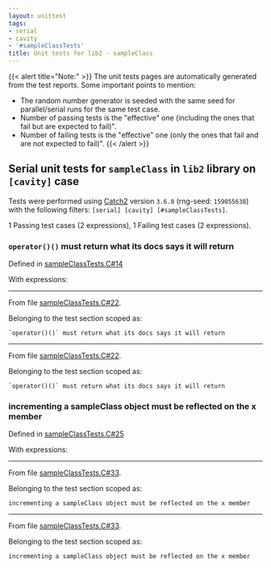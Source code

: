 ```yaml
---
layout: unittest
tags:
- serial
- cavity
- '#sampleClassTests'
title: Unit tests for lib2 - sampleClass
---
```


{{< alert title="Note:" >}}
The unit tests pages are automatically generated from the test reports. Some important points to mention:
- The random number generator is seeded with the same seed for parallel/serial runs for the same test case.
- Number of passing tests is the "effective" one (including the ones that fail but are expected to fail)".
- Number of failing tests is the "effective" one (only the ones that fail and are not expected to fail)".
{{< /alert >}}

## Serial unit tests for `sampleClass` in `lib2` library on `[cavity]` case

Tests were performed using [Catch2](https://github.com/catchorg/Catch2) version `3.6.0` (rng-seed: `159055638`) with the following filters: `[serial] [cavity] [#sampleClassTests]`.

<i class="fa-sharp fa-solid fa-check -text-primary"></i> <span class="-text-primary">1 Passing</span> test cases  (<span class="-text-primary">2</span> expressions), <i class="fa-sharp fa-solid fa-circle-exclamation -text-warning"></i> <span class="-text-warning">1 Failing</span> test cases  (<span class="-text-warning">2</span> expressions).

### `operator()()` must return what its docs says it will return

Defined in [sampleClassTests.C#14](https://github.com/FoamScience/OpenFOAMDocsWebpages/blob/main/tests/lib2/sampleClassTests.C#L14)

With expressions:


---

<i class='fa-sharp fa-solid fa-circle-exclamation -text-warning'></i> From file [sampleClassTests.C#22](https://github.com/FoamScience/OpenFOAMDocsWebpages/blob/main/tests/lib2/sampleClassTests.C#L22).

Belonging to the test section scoped as:

```
`operator()()` must return what its docs says it will return
```


---

<i class='fa-sharp fa-solid fa-circle-exclamation -text-warning'></i> From file [sampleClassTests.C#22](https://github.com/FoamScience/OpenFOAMDocsWebpages/blob/main/tests/lib2/sampleClassTests.C#L22).

Belonging to the test section scoped as:

```
`operator()()` must return what its docs says it will return
```

### incrementing a sampleClass object must be reflected on the x member

Defined in [sampleClassTests.C#25](https://github.com/FoamScience/OpenFOAMDocsWebpages/blob/main/tests/lib2/sampleClassTests.C#L25)

With expressions:


---

<i class='fa-sharp fa-solid fa-check -text-primary'></i> From file [sampleClassTests.C#33](https://github.com/FoamScience/OpenFOAMDocsWebpages/blob/main/tests/lib2/sampleClassTests.C#L33).

Belonging to the test section scoped as:

```
incrementing a sampleClass object must be reflected on the x member
```


---

<i class='fa-sharp fa-solid fa-check -text-primary'></i> From file [sampleClassTests.C#33](https://github.com/FoamScience/OpenFOAMDocsWebpages/blob/main/tests/lib2/sampleClassTests.C#L33).

Belonging to the test section scoped as:

```
incrementing a sampleClass object must be reflected on the x member
```